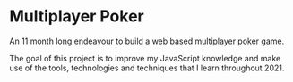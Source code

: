 # Multiplayer Poker
An 11 month long endeavour to build a web based multiplayer poker game.

The goal of this project is to improve my JavaScript knowledge and make use of the tools, technologies and techniques that I learn throughout 2021.
